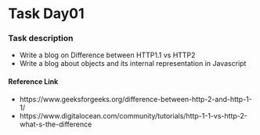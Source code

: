 <h1>Task Day01</h1>
<h3>Task description</h3>
<ul>
  <li>Write a blog on Difference between HTTP1.1 vs HTTP2</li>
  <li>Write a blog about objects and its internal representation in Javascript</li>
</ul>
<h4>Reference Link</h4>
<ul>
  <li>https://www.geeksforgeeks.org/difference-between-http-2-and-http-1-1/</li>
  <li>https://www.digitalocean.com/community/tutorials/http-1-1-vs-http-2-what-s-the-difference</li>
</ul>


